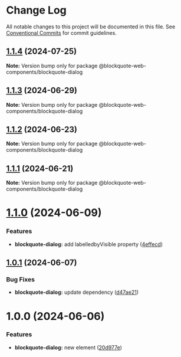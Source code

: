 # Change Log

All notable changes to this project will be documented in this file.
See [Conventional Commits](https://conventionalcommits.org) for commit guidelines.

## [1.1.4](https://github.com/oscarmarina/blockquote-web-components/compare/@blockquote-web-components/blockquote-dialog@1.1.3...@blockquote-web-components/blockquote-dialog@1.1.4) (2024-07-25)

**Note:** Version bump only for package @blockquote-web-components/blockquote-dialog





## [1.1.3](https://github.com/oscarmarina/blockquote-web-components/compare/@blockquote-web-components/blockquote-dialog@1.1.2...@blockquote-web-components/blockquote-dialog@1.1.3) (2024-06-29)

**Note:** Version bump only for package @blockquote-web-components/blockquote-dialog





## [1.1.2](https://github.com/oscarmarina/blockquote-web-components/compare/@blockquote-web-components/blockquote-dialog@1.1.1...@blockquote-web-components/blockquote-dialog@1.1.2) (2024-06-23)

**Note:** Version bump only for package @blockquote-web-components/blockquote-dialog





## [1.1.1](https://github.com/oscarmarina/blockquote-web-components/compare/@blockquote-web-components/blockquote-dialog@1.1.0...@blockquote-web-components/blockquote-dialog@1.1.1) (2024-06-21)

**Note:** Version bump only for package @blockquote-web-components/blockquote-dialog





# [1.1.0](https://github.com/oscarmarina/blockquote-web-components/compare/@blockquote-web-components/blockquote-dialog@1.0.1...@blockquote-web-components/blockquote-dialog@1.1.0) (2024-06-09)

### Features

- **blockquote-dialog:** add labelledbyVisible property ([4effecd](https://github.com/oscarmarina/blockquote-web-components/commit/4effecd9ef68badca14504f935e11b9f25865534))

## [1.0.1](https://github.com/oscarmarina/blockquote-web-components/compare/@blockquote-web-components/blockquote-dialog@1.0.0...@blockquote-web-components/blockquote-dialog@1.0.1) (2024-06-07)

### Bug Fixes

- **blockquote-dialog:** update dependency ([d47ae21](https://github.com/oscarmarina/blockquote-web-components/commit/d47ae21abf13566a73fda7fd14fd09742d0d3eb9))

# 1.0.0 (2024-06-06)

### Features

- **blockquote-dialog:** new element ([20d977e](https://github.com/oscarmarina/blockquote-web-components/commit/20d977ef4132df1f0074cee09ebb12b4b0e6e670))

